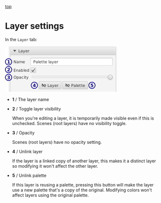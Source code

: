 [top](userguide.md)

# Layer settings

In the `Layer` tab:

![Layer settings](layersettings.jpg)

* **1** / The layer name

* **2** / Toggle layer visibility

   When you're editing a layer, it is temporarily made visible even if this is unchecked.  Scenes (root layers) have no visibility toggle.

* **3** / Opacity

   Scenes (root layers) have no opacity setting.

* **4** / Unlink layer

   If the layer is a linked copy of another layer, this makes it a distinct layer so modifying it won't affect the other layer.

* **5** / Unlink palette

   If this layer is reusing a palette, pressing this button will make the layer use a new palette that's a copy of the original.  Modifying colors won't affect layers using the original palette.

